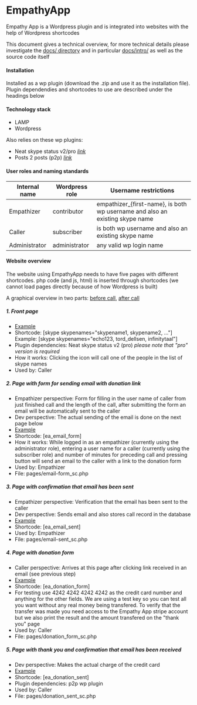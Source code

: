 EmpathyApp
==========

Empathy App is a Wordpress plugin and is integrated into websites with the help of Wordpress shortcodes

This document gives a technical overview, for more technical details please investigate the [docs/ directory](docs/) and in particular [docs/intro/](docs/intro/) as well as the source code itself


#### Installation

Installed as a wp plugin (download the .zip and use it as the installation file). Plugin dependendies and shortcodes to use are described under the headings below



#### Technology stack

* LAMP
* Wordpress

Also relies on these wp plugins:

* Neat skype status v2/pro [*link*](http://neat-wordpress-plugins.mission.lt/neat-skype-status/)
* Posts 2 posts (p2p) [*link*](https://wordpress.org/plugins/posts-to-posts/)



#### User roles and naming standards

Internal name | Wordpress role | Username restrictions
------------- | -------------- | ---------------------
Empathizer    | contributor    | empathizer_{first-name}, is both wp username and also an existing skype name
Caller        | subscriber     | is both wp username and also an existing skype name
Administrator | administrator  | any valid wp login name



#### Website overview

The website using EmpathyApp needs to have five pages with different shortcodes. php code (and js, html) is inserted through shortcodes (we cannot load pages directly because of how Wordpress is built)

A graphical overview in two parts: [before call](https://cloud.githubusercontent.com/assets/10245688/5697024/e43f9c26-99e4-11e4-9060-9edaf79a66dd.jpg), [after call](https://cloud.githubusercontent.com/assets/10245688/5697023/e3815e96-99e4-11e4-94db-98df20afe3a4.jpg)


##### 1. Front page

* [Example](http://kuanyin.ihavearrived.org)
* Shortcode: [skype skypenames="skypename1, skypename2, ..."] Example: [skype skypenames="echo123, tord_dellsen, infinitytaal"]
* Plugin dependencies: Neat skype status v2 (pro) *please note that "pro" version is required*
* How it works: Clicking the icon will call one of the people in the list of skype names
* Used by: Caller


##### 2. Page with form for sending email with donation link

* Empathizer perspective: Form for filling in the user name of caller from just finished call and the length of the call, after submitting the form an email will be automatically sent to the caller
* Dev perspective: The actual sending of the email is done on the next page below
* [Example](http://kuanyin.ihavearrived.org/email_form/)
* Shortcode: [ea_email_form]
* How it works: While logged in as an empathizer (currently using the administrator role), entering a user name for a caller (currently using the subscriber role) and number of minutes for preceding call and pressing button will send an email to the caller with a link to the donation form
* Used by: Empathizer
* File: pages/email-form_sc.php


##### 3. Page with confirmation that email has been sent

* Empathizer perspective: Verification that the email has been sent to the caller
* Dev perspective: Sends email and also stores call record in the database
* [Example](http://kuanyin.ihavearrived.org/email_sent/)
* Shortcode: [ea_email_sent]
* Used by: Empathizer
* File: pages/email-sent_sc.php


##### 4. Page with donation form

* Caller perspective: Arrives at this page after clicking link received in an email (see previous step)
* [Example](http://kuanyin.ihavearrived.org/donation_form/)
* Shortcode: [ea_donation_form]
* For testing use 4242 4242 4242 4242 as the credit card number and anything for the other fields. We are using a test key so you can test all you want without any real money being transfered. To verify that the transfer was made you need access to the Empathy App stripe account but we also print the result and the amount transfered on the "thank you" page
* Used by: Caller
* File: pages/donation_form_sc.php


##### 5. Page with thank you and confirmation that email has been received

* Dev perspective: Makes the actual charge of the credit card
* [Example](http://kuanyin.ihavearrived.org/donation_sent/)
* Shortcode: [ea_donation_sent]
* Plugin dependencies: p2p wp plugin
* Used by: Caller
* File: pages/donation_sent_sc.php

